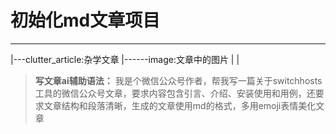 # 初始化md文章项目
---
|---clutter_article:杂学文章
|------image:文章中的图片
|
|



>**写文章ai辅助语法：**
>我是个微信公众号作者，帮我写一篇关于switchhosts工具的微信公众号文章，要求内容包含引言、介绍、安装使用和用例，还要求文章结构和段落清晰，生成的文章使用md的格式，多用emoji表情美化文章